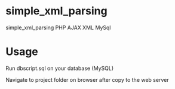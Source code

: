 # simple_xml_parsing
simple_xml_parsing PHP AJAX XML MySql

# Usage
Run dbscript.sql on your database (MySQL)

Navigate to project folder on browser after copy to the web server
